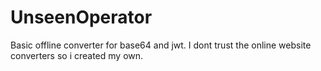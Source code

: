 # UnseenOperator
Basic offline converter for base64 and jwt. I dont trust  the online website converters so i created my own.
